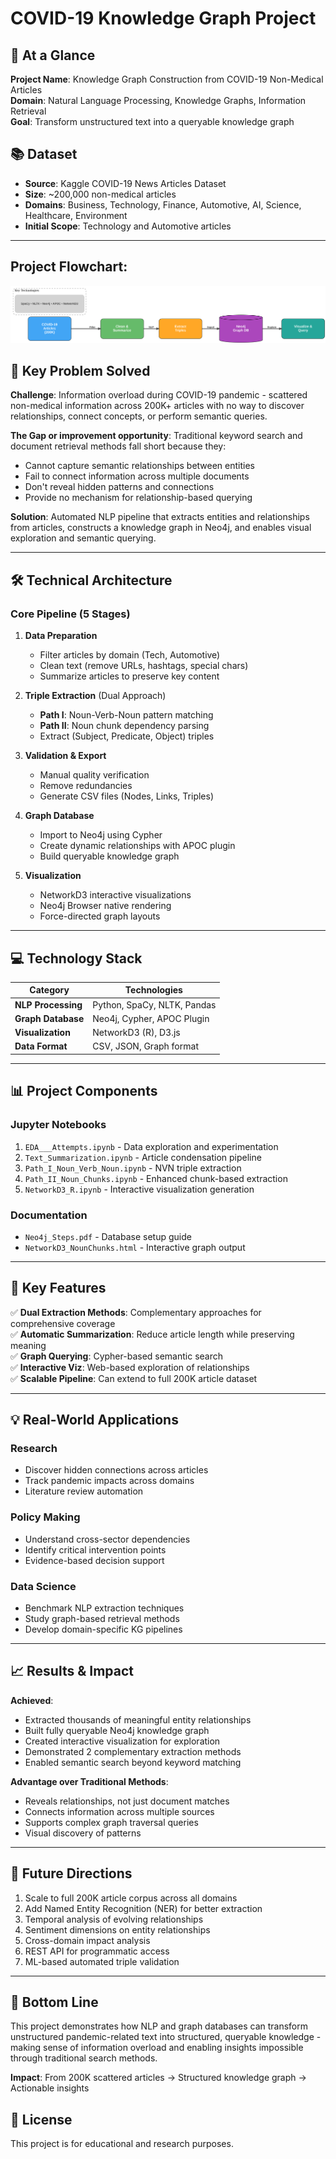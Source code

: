 # COVID-19 Knowledge Graph Project

## 🎯 At a Glance

**Project Name**: Knowledge Graph Construction from COVID-19 Non-Medical Articles  
**Domain**: Natural Language Processing, Knowledge Graphs, Information Retrieval  
**Goal**: Transform unstructured text into a queryable knowledge graph


## 📚 Dataset
- **Source**: Kaggle COVID-19 News Articles Dataset
- **Size**: ~200,000 non-medical articles
- **Domains**: Business, Technology, Finance, Automotive, AI, Science, Healthcare, Environment
- **Initial Scope**: Technology and Automotive articles

---
## Project Flowchart:
![Project Workflow](https://github.com/dnyanai/Natural-Language-Processing/blob/main/Kowledge_Graph_COVID_19_non_medical_articles/Imgs/Flowchart.png)

## 🔑 Key Problem Solved

**Challenge**: Information overload during COVID-19 pandemic - scattered non-medical information across 200K+ articles with no way to discover relationships, connect concepts, or perform semantic queries.

**The Gap or improvement opportunity**:
Traditional keyword search and document retrieval methods fall short because they:
- Cannot capture semantic relationships between entities
- Fail to connect information across multiple documents
- Don't reveal hidden patterns and connections
- Provide no mechanism for relationship-based querying

**Solution**: Automated NLP pipeline that extracts entities and relationships from articles, constructs a knowledge graph in Neo4j, and enables visual exploration and semantic querying.

---

## 🛠️ Technical Architecture

### Core Pipeline (5 Stages)

1. **Data Preparation**
   - Filter articles by domain (Tech, Automotive)
   - Clean text (remove URLs, hashtags, special chars)
   - Summarize articles to preserve key content

2. **Triple Extraction** (Dual Approach)
   - **Path I**: Noun-Verb-Noun pattern matching
   - **Path II**: Noun chunk dependency parsing
   - Extract (Subject, Predicate, Object) triples

3. **Validation & Export**
   - Manual quality verification
   - Remove redundancies
   - Generate CSV files (Nodes, Links, Triples)

4. **Graph Database**
   - Import to Neo4j using Cypher
   - Create dynamic relationships with APOC plugin
   - Build queryable knowledge graph

5. **Visualization**
   - NetworkD3 interactive visualizations
   - Neo4j Browser native rendering
   - Force-directed graph layouts

---

## 💻 Technology Stack

| Category | Technologies |
|----------|-------------|
| **NLP Processing** | Python, SpaCy, NLTK, Pandas |
| **Graph Database** | Neo4j, Cypher, APOC Plugin |
| **Visualization** | NetworkD3 (R), D3.js |
| **Data Format** | CSV, JSON, Graph format |

---

## 📊 Project Components

### Jupyter Notebooks
1. `EDA___Attempts.ipynb` - Data exploration and experimentation
2. `Text_Summarization.ipynb` - Article condensation pipeline
3. `Path_I_Noun_Verb_Noun.ipynb` - NVN triple extraction
4. `Path_II_Noun_Chunks.ipynb` - Enhanced chunk-based extraction
5. `NetworkD3_R.ipynb` - Interactive visualization generation

### Documentation
- `Neo4j_Steps.pdf` - Database setup guide
- `NetworkD3_NounChunks.html` - Interactive graph output

---

## 🎯 Key Features

✅ **Dual Extraction Methods**: Complementary approaches for comprehensive coverage  
✅ **Automatic Summarization**: Reduce article length while preserving meaning  
✅ **Graph Querying**: Cypher-based semantic search  
✅ **Interactive Viz**: Web-based exploration of relationships  
✅ **Scalable Pipeline**: Can extend to full 200K article dataset  

---

## 💡 Real-World Applications

### Research
- Discover hidden connections across articles
- Track pandemic impacts across domains
- Literature review automation

### Policy Making
- Understand cross-sector dependencies
- Identify critical intervention points
- Evidence-based decision support

### Data Science
- Benchmark NLP extraction techniques
- Study graph-based retrieval methods
- Develop domain-specific KG pipelines

---

## 📈 Results & Impact

**Achieved**:
- Extracted thousands of meaningful entity relationships
- Built fully queryable Neo4j knowledge graph
- Created interactive visualization for exploration
- Demonstrated 2 complementary extraction methods
- Enabled semantic search beyond keyword matching

**Advantage over Traditional Methods**:
- Reveals relationships, not just document matches
- Connects information across multiple sources
- Supports complex graph traversal queries
- Visual discovery of patterns

---

## 🔮 Future Directions
1. Scale to full 200K article corpus across all domains
2. Add Named Entity Recognition (NER) for better extraction
3. Temporal analysis of evolving relationships
4. Sentiment dimensions on entity relationships
5. Cross-domain impact analysis
6. REST API for programmatic access
7. ML-based automated triple validation

---

## 📝 Bottom Line

This project demonstrates how NLP and graph databases can transform unstructured pandemic-related text into structured, queryable knowledge - making sense of information overload and enabling insights impossible through traditional search methods.

**Impact**: From 200K scattered articles → Structured knowledge graph → Actionable insights


## 📄 License

This project is for educational and research purposes. 

